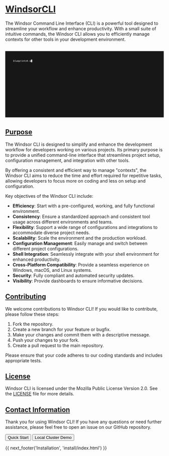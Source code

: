 <!-- Add this to reveal the draft watermark -->
<!-- <div class="draft-watermark"></div> -->

# [WindsorCLI](https://windsor-hotel.github.io/windsorcli/)
The Windsor Command Line Interface (CLI) is a powerful tool designed to streamline your workflow and enhance productivity. With a small suite of intuitive commands, the Windsor CLI allows you to efficiently manage contexts for other tools in your development environment.

## ![bootstrap](./img/full-bootstrap.gif)

<!-- <div class="vertical-scrolling-images">
  <img src="img/icon.svg" alt="Feature 1">
  <img src="img/icon.svg" alt="Feature 2">
  <img src="img/icon.svg" alt="Feature 3">
</div> -->

## [Purpose](#purpose)

The Windsor CLI is designed to simplify and enhance the development workflow for developers working on various projects. Its primary purpose is to provide a unified command-line interface that streamlines project setup, configuration management, and integration with other tools. 

By offering a consistent and efficient way to manage "contexts", the Windsor CLI aims to reduce the time and effort required for repetitive tasks, allowing developers to focus more on coding and less on setup and configuration.

Key objectives of the Windsor CLI include:

- **Efficiency**: Start with a pre-configured, working, and fully functional environment.
- **Consistency**: Ensure a standardized approach and consistent tool usage across different environments and teams.
- **Flexibility**: Support a wide range of configurations and integrations to accommodate diverse project needs.
- **Scalability**: Scale the environment and the production workload.
- **Configuration Management**: Easily manage and switch between different project configurations.
- **Shell Integration**: Seamlessly integrate with your shell environment for enhanced productivity.
- **Cross-Platform Compatibility**: Provide a seamless experience on Windows, macOS, and Linux systems.
- **Security**: Fully compliant and automated security updates.
- **Visibility**: Provide dashboards to ensure informative decisions.

## [Contributing](#contributing)
We welcome contributions to Windsor CLI! If you would like to contribute, please follow these steps:

1. Fork the repository.
2. Create a new branch for your feature or bugfix.
3. Make your changes and commit them with a descriptive message.
4. Push your changes to your fork.
5. Create a pull request to the main repository.

Please ensure that your code adheres to our coding standards and includes appropriate tests.

## [License](#license)

Windsor CLI is licensed under the Mozilla Public License Version 2.0. See the [LICENSE](LICENSE) file for more details.


## [Contact Information](#contact-information)

Thank you for using Windsor CLI! If you have any questions or need further assistance, please feel free to open an issue on our GitHub repository.


<!-- Add buttons to load new files -->
<button id="quickStartButton">Quick Start</button>
<button id="demoButton">Local Cluster Demo</button>

<script>
  document.getElementById('quickStartButton').addEventListener('click', function() {
    window.location.href = 'tutorial/quick-start/index.html'; 
  });

  document.getElementById('demoButton').addEventListener('click', function() {
    window.location.href = 'tutorial/local-cluster-demo/index.html'; 
  });
</script>

<div>
{{ next_footer('Installation', 'install/index.html') }}
</div>

<script>
  document.getElementById('nextButton').addEventListener('click', function() {
    window.location.href = 'install/index.html'; 
  });
</script>
